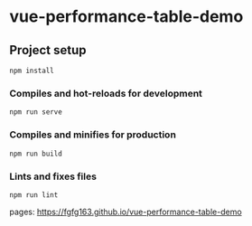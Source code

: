 # vue-performance-table-demo

## Project setup
```
npm install
```

### Compiles and hot-reloads for development
```
npm run serve
```

### Compiles and minifies for production
```
npm run build
```

### Lints and fixes files
```
npm run lint
```

pages: <a src="https://fgfg163.github.io/vue-performance-table-demo">https://fgfg163.github.io/vue-performance-table-demo</a>
